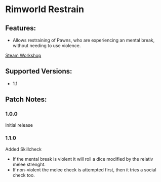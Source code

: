 # Rimworld Restrain
## Features:

 - Allows restraining of Pawns, who are experiencing an mental break, without needing to use violence.

[Steam Workshop](https://steamcommunity.com/sharedfiles/filedetails/?id=2107856143)
## Supported Versions:

 - 1.1

## Patch Notes:
### 1.0.0
Initial release

### 1.1.0
Added Skillcheck
 - If the mental break is violent it will roll a dice modified by the relativ melee strenght.
 - If non-violent the melee check is attempted first, then it tries a social check too.